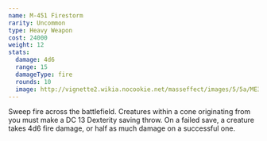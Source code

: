```yaml
---
name: M-451 Firestorm
rarity: Uncommon
type: Heavy Weapon
cost: 24000
weight: 12
stats:
  damage: 4d6
  range: 15
  damageType: fire
  rounds: 10
  image: http://vignette2.wikia.nocookie.net/masseffect/images/5/5a/ME3_Firestorm_Heavy_Weapon.png/revision/latest?cb=20120317194412
---
```

Sweep fire across the battlefield. Creatures within a <me-distance length="15" /> cone originating from you must make a
DC 13 Dexterity saving throw. On a failed save, a creature takes 4d6 fire damage, or half as much damage on a successful one.
